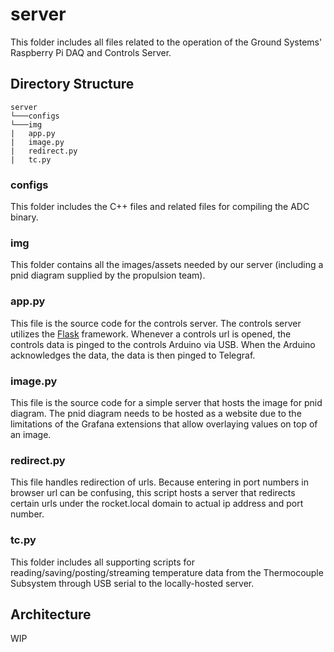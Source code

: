 # server
This folder includes all files related to the operation of the Ground Systems' Raspberry Pi DAQ and Controls Server.


## Directory Structure

```
server
└───configs
└───img
|   app.py
|   image.py
|   redirect.py
|   tc.py
```

### configs
This folder includes the C++ files and related files for compiling the ADC binary.

### img
This folder contains all the images/assets needed by our server (including a pnid diagram supplied by the propulsion team).

### app.py
This file is the source code for the controls server. The controls server utilizes the [Flask](https://flask.palletsprojects.com/en/2.2.x/) framework. Whenever a controls url is opened, the controls data is pinged to the controls Arduino via USB. When the Arduino acknowledges the data, the data is then pinged to Telegraf.

### image.py
This file is the source code for a simple server that hosts the image for pnid diagram. The pnid diagram needs to be hosted as a website due to the limitations of the Grafana extensions that allow overlaying values on top of an image.

### redirect.py
This file handles redirection of urls. Because entering in port numbers in browser url can be confusing, this script hosts a server that redirects certain urls under the rocket.local domain to actual ip address and port number.

### tc.py
This folder includes all supporting scripts for reading/saving/posting/streaming temperature data from the Thermocouple Subsystem through USB serial to the locally-hosted server.


## Architecture
WIP